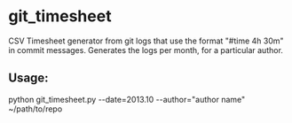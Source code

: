 git_timesheet
=============

CSV Timesheet generator from git logs that use the format "#time 4h 30m" in commit messages. 
Generates the logs per month, for a particular author.

Usage:
-----

python git_timesheet.py --date=2013.10 --author="author name" ~/path/to/repo
